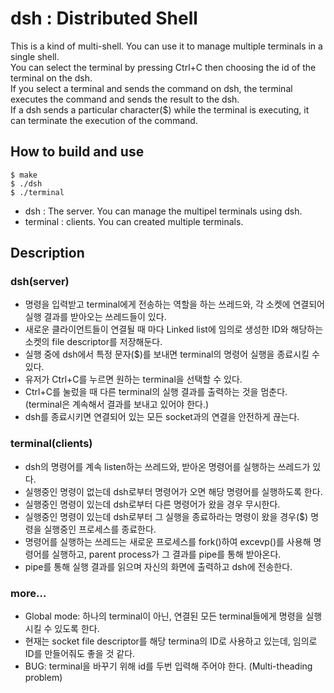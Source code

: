 # dsh : Distributed Shell

This is a kind of multi-shell. You can use it to manage multiple terminals in a single shell.<br>
You can select the terminal by pressing Ctrl+C then choosing the id of the terminal on the dsh.<br>
If you select a terminal and sends the command on dsh, the terminal executes the command and sends the result to the dsh.<br>
If a dsh sends a particular character($) while the terminal is executing, it can terminate the execution of the command.<br>

## How to build and use

```
$ make
$ ./dsh 
$ ./terminal
```

- dsh : The server. You can manage the multipel terminals using dsh.
- terminal : clients. You can created multiple terminals.

## Description

### dsh(server)

- 명령을 입력받고 terminal에게 전송하는 역할을 하는 쓰레드와, 각 소켓에 연결되어 실행 결과를 받아오는 쓰레드들이 있다.
- 새로운 클라이언트들이 연결될 때 마다 Linked list에 임의로 생성한 ID와 해당하는 소켓의 file descriptor를 저장해둔다.
- 실행 중에 dsh에서 특정 문자($)를 보내면 terminal의 명령어 실행을 종료시킬 수 있다.
- 유저가 Ctrl+C를 누르면 원하는 terminal을 선택할 수 있다.
- Ctrl+C를 눌렀을 때 다른 terminal의 실행 결과를 출력하는 것을 멈춘다. (terminal은 계속해서 결과를 보내고 있어야 한다.)
- dsh를 종료시키면 연결되어 있는 모든 socket과의 연결을 안전하게 끊는다.


### terminal(clients)

- dsh의 명령어를 계속 listen하는 쓰레드와, 받아온 명령어를 실행하는 쓰레드가 있다.
- 실행중인 명령이 없는데 dsh로부터 명령어가 오면 해당 명령어를 실행하도록 한다.
- 실행중인 명령이 있는데 dsh로부터 다른 명령어가 왔을 경우 무시한다.
- 실행중인 명령이 있는데 dsh로부터 그 실행을 종료하라는 명령이 왔을 경우($) 명령을 실행중인 프로세스를 종료한다.
- 명령어를 실행하는 쓰레드는 새로운 프로세스를 fork()하여 excevp()를 사용해 명령어를 실행하고, parent process가 그 결과를 pipe를 통해 받아온다.
- pipe를 통해 실행 결과를 읽으며 자신의 화면에 출력하고 dsh에 전송한다.

### more…

- Global mode: 하나의 terminal이 아닌, 연결된 모든 terminal들에게 명령을 실행시킬 수 있도록 한다.
- 현재는 socket file descriptor를 해당 termina의 ID로 사용하고 있는데, 임의로 ID를 만들어줘도 좋을 것 같다.
- BUG: terminal을 바꾸기 위해 id를 두번 입력해 주어야 한다. (Multi-theading problem)
